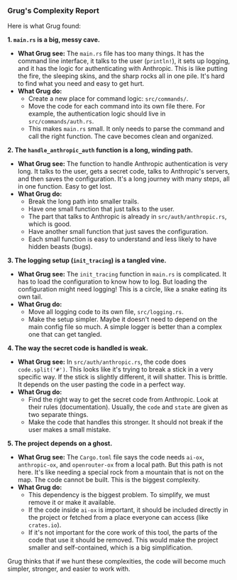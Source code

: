 ### Grug's Complexity Report

Here is what Grug found:

**1. `main.rs` is a big, messy cave.**

*   **What Grug see:** The `main.rs` file has too many things. It has the command line interface, it talks to the user (`println!`), it sets up logging, and it has the logic for authenticating with Anthropic. This is like putting the fire, the sleeping skins, and the sharp rocks all in one pile. It's hard to find what you need and easy to get hurt.
*   **What Grug do:**
    *   Create a new place for command logic: `src/commands/`.
    *   Move the code for each command into its own file there. For example, the authentication logic should live in `src/commands/auth.rs`.
    *   This makes `main.rs` small. It only needs to parse the command and call the right function. The cave becomes clean and organized.

**2. The `handle_anthropic_auth` function is a long, winding path.**

*   **What Grug see:** The function to handle Anthropic authentication is very long. It talks to the user, gets a secret code, talks to Anthropic's servers, and then saves the configuration. It's a long journey with many steps, all in one function. Easy to get lost.
*   **What Grug do:**
    *   Break the long path into smaller trails.
    *   Have one small function that just talks to the user.
    *   The part that talks to Anthropic is already in `src/auth/anthropic.rs`, which is good.
    *   Have another small function that just saves the configuration.
    *   Each small function is easy to understand and less likely to have hidden beasts (bugs).

**3. The logging setup (`init_tracing`) is a tangled vine.**

*   **What Grug see:** The `init_tracing` function in `main.rs` is complicated. It has to load the configuration to know how to log. But loading the configuration might need logging! This is a circle, like a snake eating its own tail.
*   **What Grug do:**
    *   Move all logging code to its own file, `src/logging.rs`.
    *   Make the setup simpler. Maybe it doesn't need to depend on the main config file so much. A simple logger is better than a complex one that can get tangled.

**4. The way the secret code is handled is weak.**

*   **What Grug see:** In `src/auth/anthropic.rs`, the code does `code.split('#')`. This looks like it's trying to break a stick in a very specific way. If the stick is slightly different, it will shatter. This is brittle. It depends on the user pasting the code in a perfect way.
*   **What Grug do:**
    *   Find the right way to get the secret code from Anthropic. Look at their rules (documentation). Usually, the `code` and `state` are given as two separate things.
    *   Make the code that handles this stronger. It should not break if the user makes a small mistake.

**5. The project depends on a ghost.**

*   **What Grug see:** The `Cargo.toml` file says the code needs `ai-ox`, `anthropic-ox`, and `openrouter-ox` from a local path. But this path is not here. It's like needing a special rock from a mountain that is not on the map. The code cannot be built. This is the biggest complexity.
*   **What Grug do:**
    *   This dependency is the biggest problem. To simplify, we must remove it or make it available.
    *   If the code inside `ai-ox` is important, it should be included directly in the project or fetched from a place everyone can access (like `crates.io`).
    *   If it's not important for the core work of this tool, the parts of the code that use it should be removed. This would make the project smaller and self-contained, which is a big simplification.

Grug thinks that if we hunt these complexities, the code will become much simpler, stronger, and easier to work with.
